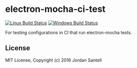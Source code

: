 # electron-mocha-ci-test

[![Linux Build Status](https://travis-ci.org/jsantell/electron-mocha-ci-test.svg?branch=master)](https://travis-ci.org/jsantell/electron-mocha-ci-test)
[![Windows Build Status](https://ci.appveyor.com/api/projects/status/7bf9bqpw24u93kjl?svg=true)](https://ci.appveyor.com/project/Mozilla/electron-mocha-ci-test-u1hv8)

For testing configurations in CI that run electron-mocha tests.


## License

MIT License, Copyright (c) 2016 Jordan Santell
